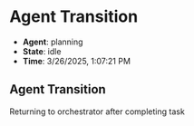 # Agent Transition

- **Agent**: planning
- **State**: idle
- **Time**: 3/26/2025, 1:07:21 PM

## Agent Transition

Returning to orchestrator after completing task

